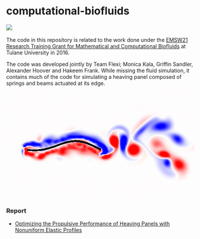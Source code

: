 # computational-biofluids

[![](https://img.shields.io/badge/Made%20with%20-MATLAB-red.svg)](https://shields.io/)

The code in this repository is related to the work done under the [EMSW21 Research Training Grant for Mathematical and Computational Biofluids](https://www.nsf.gov/awardsearch/showAward?AWD_ID=1043626) at Tulane University in 2016. 

The code was developed jointly by Team Flexi; Monica Kala, Griffin Sandler, Alexander Hoover and Hakeem Frank. While missing the fluid simulation, it contains much of the code for simulating a heaving panel composed of springs and beams actuated at its edge.

![](figs/panel.png)

### Report

- [Optimizing the Propulsive Performance of Heaving Panels with Nonuniform Elastic Profiles](https://bit.ly/2XHa9FW)